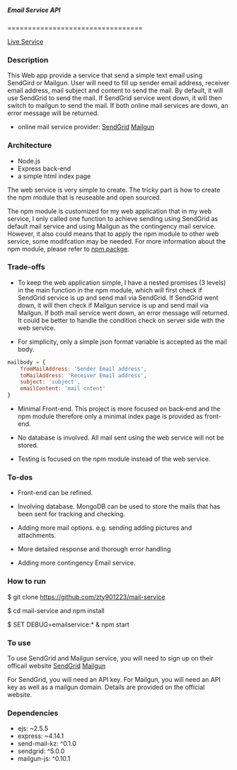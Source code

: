 ##### Email Service API
=================================

[Live Service](http://emailservice-1223.herokuapp.com/)

### Description
This Web app provide a service that send a simple text email using SendGird or Mailgun.
User will need to fill up sender email address, receiver email address, mail subject and content to send the mail.
By default, it will use SendGrid to send the mail. If SendGrid service went down, it will then switch to mailgun to send the mail.
If both online mail services are down, an error message will be returned.

- online mail service provider:
[SendGrid](https://sendgrid.com/)
[Mailgun](https://www.mailgun.com/)


### Architecture
- Node.js
- Express back-end
- a simple html index page

The web service is very simple to create.
The tricky part is how to create the npm module that is reuseable and open sourced.

The npm module is customized for my web application that in my web service, I only called one function to achieve sending using SendGrid as default mail service and using Mailgun as the contingency mail service.
However, it also could means that to apply the npm module to other web service, some modifcation may be needed.
For more information about the npm module, please refer to [npm packge](https://www.npmjs.com/package/send-mail-kz#example).


### Trade-offs
- To keep the web application simple, I have a nested promises (3 levels) in the main function in the npm module, which will first check if SendGrid service is up and send mail via SendGrid. If SendGrid went down, it will then check if Mailgun service is up and send mail via Mailgun. If both mail service went down, an error message will returned. It could be better to handle the condition check on server side with the web service.

- For simplicity, only a simple json format variable is accepted as the mail body.
```javascript
mailbody = {
	fromMailAddress: 'Sender Email address',
	toMailAddress: 'Receiver Email address',
	subject: 'subject',
	emailContent: 'mail cntent'
}
```

- Minimal Front-end. This project is more focused on back-end and the npm module therefore only a minimal index page is provided as front-end.

- No database is involved. All mail sent using the web service will not be stored.

- Testing is focused on the npm module instead of the web service.


### To-dos
- Front-end can be refined.

- Involving database. MongoDB can be used to store the mails that has been sent for tracking and checking.

- Adding more mail options. e.g. sending adding pictures and attachments.

- More detailed response and thorough error handling

- Adding more contingency Email service.


### How to run
$ git clone https://github.com/zty901223/mail-service

$ cd mail-service and npm install

$ SET DEBUG=emailservice:* & npm start


### To use
To use SendGrid and Mailgun service, you will need to sign up on their officail website
[SendGrid](https://sendgrid.com/)
[Mailgun](https://www.mailgun.com/)

For SendGrid, you will need an API key.
For Mailgun, you will need an API key as well as a mailgun domain.
Details are provided on the official website.

### Dependencies
- ejs: ~2.5.5
- express: ~4.14.1
- send-mail-kz: ^0.1.0
- sendgrid: ^5.0.0
- mailgun-js: ^0.10.1